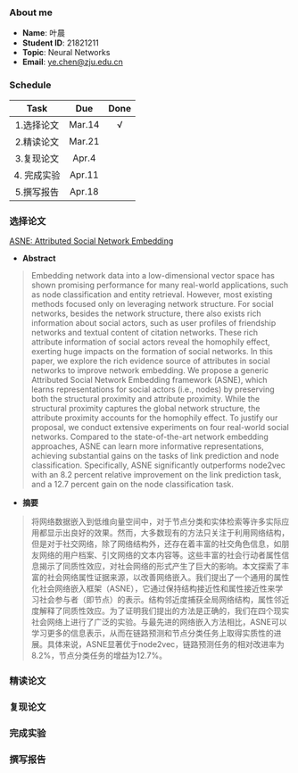 ### About me
* **Name**: 叶晨
* **Student ID**: 21821211  
* **Topic**: Neural Networks
* **Email**: ye.chen@zju.edu.cn

### Schedule

| Task | Due | Done |
| :--:| :--: | :--: |
| 1.选择论文 | Mar.14 | √ |
| 2.精读论文 | Mar.21 | 
| 3.复现论文 | Apr.4 | 
| 4. 完成实验 | Apr.11 | 
| 5.撰写报告 | Apr.18 | 

### 选择论文
[ASNE: Attributed Social Network Embedding](ASNE.pdf)  

* **Abstract**
> Embedding network data into a low-dimensional vector space has shown promising performance for many real-world applications, such as node classification and entity retrieval. However, most existing methods focused only on leveraging network structure. For social networks, besides the network structure, there also exists rich information about social actors, such as user profiles of friendship networks and textual content of citation networks. These rich attribute information of social actors reveal the homophily effect, exerting huge impacts on the formation of social networks. In this paper, we explore the rich evidence source of attributes in social networks to improve network embedding. We propose a generic Attributed Social Network Embedding framework (ASNE), which learns representations for social actors (i.e., nodes) by preserving both the structural proximity and attribute proximity. While the structural proximity captures the global network structure, the attribute proximity accounts for the homophily effect. To justify our proposal, we conduct extensive experiments on four real-world social networks. Compared to the state-of-the-art network embedding approaches, ASNE can learn more informative representations, achieving substantial gains on the tasks of link prediction and node classification. Specifically, ASNE significantly outperforms node2vec with an 8.2 percent relative improvement on the link prediction task, and a 12.7 percent gain on the node classification task.

* **摘要**
> 将网络数据嵌入到低维向量空间中，对于节点分类和实体检索等许多实际应用都显示出良好的效果。然而，大多数现有的方法只关注于利用网络结构，但是对于社交网络，除了网络结构外，还存在着丰富的社交角色信息，如朋友网络的用户档案、引文网络的文本内容等。这些丰富的社会行动者属性信息揭示了同质性效应，对社会网络的形式产生了巨大的影响。本文探索了丰富的社会网络属性证据来源，以改善网络嵌入。我们提出了一个通用的属性化社会网络嵌入框架（ASNE），它通过保持结构接近性和属性接近性来学习社会参与者（即节点）的表示。结构邻近度捕获全局网络结构，属性邻近度解释了同质性效应。为了证明我们提出的方法是正确的，我们在四个现实社会网络上进行了广泛的实验。与最先进的网络嵌入方法相比，ASNE可以学习更多的信息表示，从而在链路预测和节点分类任务上取得实质性的进展。具体来说，ASNE显著优于node2vec，链路预测任务的相对改进率为8.2%，节点分类任务的增益为12.7%。

### 精读论文

### 复现论文

### 完成实验

### 撰写报告
